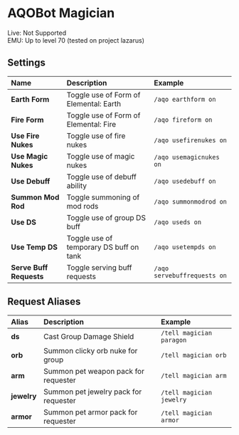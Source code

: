 # AQOBot Magician

Live: Not Supported  
EMU: Up to level 70 (tested on project lazarus)

## Settings

| **Name** | **Description** | **Example** |
| :-- | :----- | :--- |
| **Earth Form** | Toggle use of Form of Elemental: Earth | `/aqo earthform on` |
| **Fire Form** | Toggle use of Form of Elemental: Fire | `/aqo fireform on` |
| **Use Fire Nukes** | Toggle use of fire nukes | `/aqo usefirenukes on` |
| **Use Magic Nukes** | Toggle use of magic nukes | `/aqo usemagicnukes on` |
| **Use Debuff** | Toggle use of debuff ability | `/aqo usedebuff on` |
| **Summon Mod Rod** | Toggle summoning of mod rods | `/aqo summonmodrod on` |
| **Use DS** | Toggle use of group DS buff | `/aqo useds on` |
| **Use Temp DS** | Toggle use of temporary DS buff on tank | `/aqo usetempds on` |
| **Serve Buff Requests** | Toggle serving buff requests | `/aqo servebuffrequests on` |

## Request Aliases

| **Alias** | **Description** | **Example** |
| :-- | :----- | :--- |
| **ds** | Cast Group Damage Shield | `/tell magician paragon` |
| **orb** | Summon clicky orb nuke for group | `/tell magician orb` |
| **arm** | Summon pet weapon pack for requester | `/tell magician arm` |
| **jewelry** | Summon pet jewelry pack for requester | `/tell magician jewelry` |
| **armor** | Summon pet armor pack for requester | `/tell magician armor` |